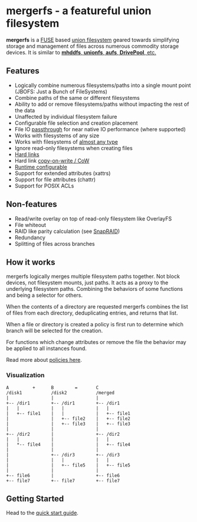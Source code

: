 # mergerfs - a featureful union filesystem

**mergerfs** is a
[FUSE](https://en.wikipedia.org/wiki/Filesystem_in_Userspace) based
[union filesystem](https://en.wikipedia.org/wiki/Union_mount) geared
towards simplifying storage and management of files across numerous
commodity storage devices. It is similar to [**mhddfs**, **unionfs**,
**aufs**, **DrivePool**, etc.](project_comparisons.md)


## Features

* Logically combine numerous filesystems/paths into a single
  mount point (JBOFS: Just a Bunch of FileSystems)
* Combine paths of the same or different filesystems
* Ability to add or remove filesystems/paths without impacting the
  rest of the data
* Unaffected by individual filesystem failure
* Configurable file selection and creation placement
* File IO [passthrough](config/passthrough.md) for near native IO
  performance (where supported)
* Works with filesystems of any size
* Works with filesystems of [almost any
  type](faq/compatibility_and_integration.md#what-filesystems-can-be-used-as-branches)
* Ignore read-only filesystems when creating files
* [Hard links](faq/technical_behavior_and_limitations.md#do-hard-links-work)
* Hard link [copy-on-write / CoW](config/link_cow.md)
* [Runtime configurable](runtime_interface.md)
* Support for extended attributes (xattrs)
* Support for file attributes (chattr)
* Support for POSIX ACLs


## Non-features

* Read/write overlay on top of read-only filesystem like OverlayFS
* File whiteout
* RAID like parity calculation (see [SnapRAID](https://www.snapraid.it))
* Redundancy
* Splitting of files across branches


## How it works

mergerfs logically merges multiple filesystem paths together. Not
block devices, not filesystem mounts, just paths. It acts as a proxy
to the underlying filesystem paths. Combining the behaviors of some
functions and being a selector for others.

When the contents of a directory are requested mergerfs combines the
list of files from each directory, deduplicating entries, and returns
that list.

When a file or directory is created a policy is first run to determine
which branch will be selected for the creation.

For functions which change attributes or remove the file the behavior
may be applied to all instances found.

Read more about [policies
here](config/functions_categories_policies.md).


### Visualization

```
A         +      B        =       C
/disk1           /disk2           /merged
|                |                |
+-- /dir1        +-- /dir1        +-- /dir1
|   |            |   |            |   |
|   +-- file1    |   |            |   +-- file1
|                |   +-- file2    |   +-- file2
|                |   +-- file3    |   +-- file3
|                |                |
+-- /dir2        |                +-- /dir2
|   |            |                |   |
|   *-- file4    |                |   +-- file4
|                |                |
|                +-- /dir3        +-- /dir3
|                |   |            |   |
|                |   +-- file5    |   +-- file5
|                |                |
+-- file6        |                +-- file6
+-- file7        +-- file7        +-- file7
```


## Getting Started

Head to the [quick start guide](quickstart.md).
